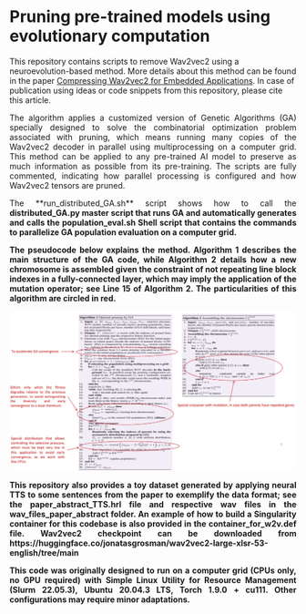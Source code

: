 # Pruning pre-trained models using evolutionary computation

This repository contains scripts to remove Wav2vec2 using a neuroevolution-based method. More details about this method can be found in the paper [Compressing Wav2vec2 for Embedded Applications](https://ieeexplore.ieee.org/document/10285964). In case of publication using ideas or code snippets from this repository, please cite this article.

<p align="justify"> The algorithm applies a customized version of Genetic Algorithms (GA) specially designed to solve the combinatorial optimization problem associated with pruning, which means running many copies of the Wav2vec2 decoder in parallel using multiprocessing on a computer grid. This method can be applied to any pre-trained AI model to preserve as much information as possible from its pre-training. The scripts are fully commented, indicating how parallel processing is configured and how Wav2vec2 tensors are pruned. </p>

<p align="justify"> The **run_distributed_GA.sh** script shows how to call the <strong>distributed_GA.py<strong> master script that runs GA and automatically generates and calls the <strong>population_eval.sh<strong> Shell script that contains the commands to parallelize GA population evaluation on a computer grid. </p>

<p align="justify"> The pseudocode below explains the method. Algorithm 1 describes the main structure of the GA code, while Algorithm 2 details how a new chromosome is assembled given the constraint of not repeating line block indexes in a fully-connected layer, which may imply the application of the mutation operator; see Line 15 of Algorithm 2. The particularities of this algorithm are circled in red. </p>

![alt tag](https://github.com/oswaldoludwig/Pruning-pre-trained-models-using-evolutionary-computation/blob/main/pseudo_code.jpg)

<p align="justify"> This repository also provides a toy dataset generated by applying neural TTS to some sentences from the paper to exemplify the data format; see the <strong>paper_abstract_TTS.hrl<strong> file and respective wav files in the <strong>wav_files_paper_abstract<strong> folder. An example of how to build a Singularity container for this codebase is also provided in the <strong>container_for_w2v.def<strong> file. Wav2vec2 checkpoint can be downloaded from https://huggingface.co/jonatasgrosman/wav2vec2-large-xlsr-53-english/tree/main </p>

<p align="justify"> This code was originally designed to run on a computer grid (CPUs only, no GPU required) with Simple Linux Utility for Resource Management (Slurm 22.05.3), Ubuntu 20.04.3 LTS, Torch 1.9.0 + cu111. Other configurations may require minor adaptations.</p>

